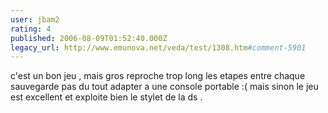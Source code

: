 ```yaml
---
user: jbam2
rating: 4
published: 2006-08-09T01:52:40.000Z
legacy_url: http://www.emunova.net/veda/test/1308.htm#comment-5901
---
```

c'est un bon jeu , mais gros reproche trop long les etapes entre chaque sauvegarde pas du tout adapter a une console portable :( mais sinon le jeu est excellent et exploite bien le stylet de la ds .